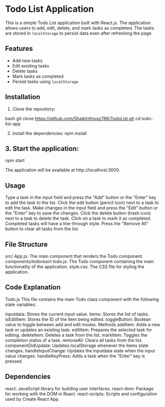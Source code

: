 # Todo List Application

This is a simple Todo List application built with React.js. The application allows users to add, edit, delete, and mark tasks as completed. The tasks are stored in `localStorage` to persist data even after refreshing the page.

## Features

- Add new tasks
- Edit existing tasks
- Delete tasks
- Mark tasks as completed
- Persist tasks using `localStorage`

## Installation

1. Clone the repository:

bash
git clone https://github.com/ShaikInthiyaz786/TodoList.git
cd todo-list-app


2. Install the dependencies:
npm install


## 3. Start the application:
npm start

The application will be available at http://localhost:3000.



## Usage
Type a task in the input field and press the "Add" button or the "Enter" key to add the task to the list.
Click the edit button (pencil icon) next to a task to edit the task. Make changes in the input field and press the "Edit" button or the "Enter" key to save the changes.
Click the delete button (trash icon) next to a task to delete the task.
Click on a task to mark it as completed. Completed tasks will have a line-through style.
Press the "Remove All" button to clear all tasks from the list.



## File Structure
src/
App.js: The main component that renders the Todo component.
components/todoreact
todo.js: The Todo component containing the main functionality of the application.
style.css: The CSS file for styling the application.



## Code Explanation
Todo.js
This file contains the main Todo class component with the following state variables:

inputdata: Stores the current input value.
items: Stores the list of tasks.
isEditItem: Stores the ID of the item being edited.
toggleButton: Boolean value to toggle between add and edit modes.
Methods
addItem: Adds a new task or updates an existing task.
editItem: Prepares the selected task for editing.
deleteItem: Deletes a task from the list.
markItem: Toggles the completion status of a task.
removeAll: Clears all tasks from the list.
componentDidUpdate: Updates localStorage whenever the items state changes.
handleInputChange: Updates the inputdata state when the input value changes.
handleKeyPress: Adds a task when the "Enter" key is pressed.



## Dependencies
react: JavaScript library for building user interfaces.
react-dom: Package for working with the DOM in React.
react-scripts: Scripts and configuration used by Create React App.
